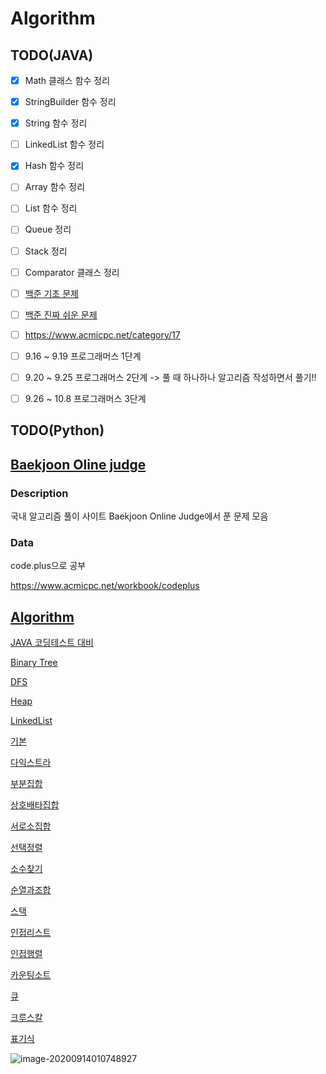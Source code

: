 # Algorithm

## TODO(JAVA)

- [x] Math 클래스 함수 정리
- [x] StringBuilder 함수 정리
- [x] String 함수 정리
- [ ] LinkedList 함수 정리
- [x] Hash 함수 정리
- [ ] Array 함수 정리
- [ ] List 함수 정리
- [ ] Queue 정리
- [ ] Stack 정리
- [ ] Comparator 클래스 정리
- [ ] [백준 기초 문제](https://www.acmicpc.net/workbook/view/2196)
- [ ] [백준 진짜 쉬운 문제](https://www.acmicpc.net/workbook/view/1)
- [ ] https://www.acmicpc.net/category/17
- [ ] 9.16 ~ 9.19 프로그래머스 1단계
- [ ] 9.20 ~ 9.25 프로그래머스 2단계 -> 풀 때 하나하나 알고리즘 작성하면서 풀기!!
- [ ] 9.26 ~ 10.8 프로그래머스 3단계


## TODO(Python)







## [Baekjoon Oline judge](https://www.acmicpc.net/)

### Description

국내 알고리즘 풀이 사이트 Baekjoon Online Judge에서 푼 문제 모음

### Data

code.plus으로 공부  

https://www.acmicpc.net/workbook/codeplus



## [Algorithm](https://github.com/LeeJinHyang/Algorithm/tree/master/%EC%95%8C%EA%B3%A0%EB%A6%AC%EC%A6%98)

[JAVA 코딩테스트 대비](https://github.com/LeeJinHyang/Algorithm/tree/master/%EC%95%8C%EA%B3%A0%EB%A6%AC%EC%A6%98/JAVA%20%EC%BD%94%EB%94%A9%ED%85%8C%EC%8A%A4%ED%8A%B8%20%EB%8C%80%EB%B9%84)

[Binary Tree](https://github.com/LeeJinHyang/Algorithm/tree/master/%EC%95%8C%EA%B3%A0%EB%A6%AC%EC%A6%98/BinaryTree)

[DFS](https://github.com/LeeJinHyang/Algorithm/tree/master/%EC%95%8C%EA%B3%A0%EB%A6%AC%EC%A6%98/DFS)

[Heap](https://github.com/LeeJinHyang/Algorithm/tree/master/%EC%95%8C%EA%B3%A0%EB%A6%AC%EC%A6%98/Heap)

[LinkedList](https://github.com/LeeJinHyang/Algorithm/tree/master/%EC%95%8C%EA%B3%A0%EB%A6%AC%EC%A6%98/LinkedList)

[기본](https://github.com/LeeJinHyang/Algorithm/tree/master/%EC%95%8C%EA%B3%A0%EB%A6%AC%EC%A6%98/%EA%B8%B0%EB%B3%B8)

[다익스트라](https://github.com/LeeJinHyang/Algorithm/tree/master/%EC%95%8C%EA%B3%A0%EB%A6%AC%EC%A6%98/%EB%8B%A4%EC%9D%B5%EC%8A%A4%ED%8A%B8%EB%9D%BC)

[부분집합](https://github.com/LeeJinHyang/Algorithm/tree/master/%EC%95%8C%EA%B3%A0%EB%A6%AC%EC%A6%98/%EB%B6%80%EB%B6%84%EC%A7%91%ED%95%A9)

[상호배타집합](https://github.com/LeeJinHyang/Algorithm/tree/master/%EC%95%8C%EA%B3%A0%EB%A6%AC%EC%A6%98/%EC%83%81%ED%98%B8%EB%B0%B0%ED%83%80%EC%A7%91%ED%95%A9)

[서로소집합](https://github.com/LeeJinHyang/Algorithm/tree/master/%EC%95%8C%EA%B3%A0%EB%A6%AC%EC%A6%98/%EC%84%9C%EB%A1%9C%EC%86%8C%EC%A7%91%ED%95%A9)

[선택정렬](https://github.com/LeeJinHyang/Algorithm/tree/master/%EC%95%8C%EA%B3%A0%EB%A6%AC%EC%A6%98/%EC%84%A0%ED%83%9D%EC%A0%95%EB%A0%AC)

[소수찾기](https://github.com/LeeJinHyang/Algorithm/tree/master/%EC%95%8C%EA%B3%A0%EB%A6%AC%EC%A6%98/%EC%86%8C%EC%88%98%EC%B0%BE%EA%B8%B0)

[순열과조합](https://github.com/LeeJinHyang/Algorithm/tree/master/%EC%95%8C%EA%B3%A0%EB%A6%AC%EC%A6%98/%EC%88%9C%EC%97%B4%EA%B3%BC%EC%A1%B0%ED%95%A9)

[스택](https://github.com/LeeJinHyang/Algorithm/tree/master/%EC%95%8C%EA%B3%A0%EB%A6%AC%EC%A6%98/%EC%8A%A4%ED%83%9D)

[인접리스트](https://github.com/LeeJinHyang/Algorithm/tree/master/%EC%95%8C%EA%B3%A0%EB%A6%AC%EC%A6%98/%EC%9D%B8%EC%A0%91%EB%A6%AC%EC%8A%A4%ED%8A%B8)

[인접행렬](https://github.com/LeeJinHyang/Algorithm/tree/master/%EC%95%8C%EA%B3%A0%EB%A6%AC%EC%A6%98/%EC%9D%B8%EC%A0%91%ED%96%89%EB%A0%AC)

[카운팅소트](https://github.com/LeeJinHyang/Algorithm/tree/master/%EC%95%8C%EA%B3%A0%EB%A6%AC%EC%A6%98/%EC%B9%B4%EC%9A%B4%ED%8C%85%EC%86%8C%ED%8A%B8)

[큐](https://github.com/LeeJinHyang/Algorithm/tree/master/%EC%95%8C%EA%B3%A0%EB%A6%AC%EC%A6%98/%ED%81%90)

[크루스칼](https://github.com/LeeJinHyang/Algorithm/tree/master/%EC%95%8C%EA%B3%A0%EB%A6%AC%EC%A6%98/%ED%81%AC%EB%A3%A8%EC%8A%A4%EC%B9%BC)

[표기식](https://github.com/LeeJinHyang/Algorithm/tree/master/%EC%95%8C%EA%B3%A0%EB%A6%AC%EC%A6%98/%ED%91%9C%EA%B8%B0%EC%8B%9D)







![image-20200914010748927](C:\Users\JINHYANG\AppData\Roaming\Typora\typora-user-images\image-20200914010748927.png)
